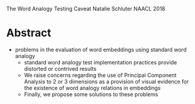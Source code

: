 The Word Analogy Testing Caveat
Natalie Schluter
NAACL 2018

# Abstract

* problems in the evaluation of word embeddings using standard word analogy
  * standard word analogy test implementation practices provide distorted or
    contrived results
  * We raise concerns regarding the use of Principal Component Analysis to 2 or
    3 dimensions as a provision of visual evidence for the existence of word
    analogy relations in embeddings
  * Finally, we propose some solutions to these problems

